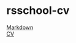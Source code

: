 # rsschool-cv
[Markdown](https://vulpies.github.io/rsschool-cv/cv)\
[CV](https://vulpies.github.io/rsschool-cv/)
